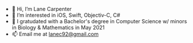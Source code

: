 - 👋 Hi, I’m Lane Carpenter
- 👀 I’m interested in iOS, Swift, Objectiv-C, C#
- 🌱 I gratudated with a Bachelor's degree in Computer Science w/ minors in Biology & Mathematics in May 2021
- 📫 Email me at lanec92@gmail.com

<!---
lanec92/lanec92 is a ✨ special ✨ repository because its `README.md` (this file) appears on your GitHub profile.
You can click the Preview link to take a look at your changes.
--->

